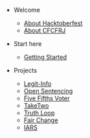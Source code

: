 * Welcome
  * [About Hacktoberfest](welcome/about_hacktoberfest.md)
  * [About CFCFRJ](welcome/about_cfcfrj.md)
  
* Start here
  * [Getting Started](getting_started/README.md)
  
* Projects
  * [Legit-Info](projects/legit-info.md)
  * [Open Sentencing](projects/open-sentencing.md)
  * [Five Fifths Voter](projects/five-fifths-voter.md)
  * [TakeTwo](projects/take-two.md)
  * [Truth Loop](projects/truth-loop.md)
  * [Fair Change](projects/fair-change.md)
  * [IARS](projects/iars.md)